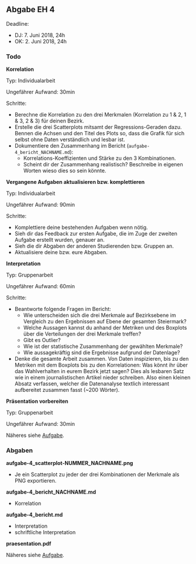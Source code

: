 
## Abgabe EH 4

Deadline: 
* DJ: 7. Juni 2018, 24h
* OK: 2. Juni 2018, 24h

### Todo

**Korrelation**


Typ: Individualarbeit


Ungefährer Aufwand: 30min


Schritte:
* Berechne die Korrelation zu den drei Merkmalen (Korrelation zu 1 & 2, 1 & 3, 2 & 3) für deinen Bezirk.
* Erstelle die drei Scatterplots mitsamt der Regressions-Geraden dazu. Bennen die Achsen und den Titel des Plots so, dass die Grafik für sich selbst ohne Daten verständlich und lesbar ist.
* Dokumentiere den Zusammenhang im Bericht (`aufgabe-4_bericht_NACHNAME.md`): 
  * Korrelations-Koeffizienten und Stärke zu den 3 Kombinationen. 
  * Scheint dir der Zusammenhang realistisch? Beschreibe in eigenen Worten wieso dies so sein könnte.

**Vergangene Aufgaben aktualisieren bzw. komplettieren**


Typ: Individualarbeit


Ungefährer Aufwand: 90min


Schritte:
* Komplettiere deine bestehenden Aufgaben wenn nötig.
* Sieh dir das Feedback zur ersten Aufgabe, die im Zuge der zweiten Aufgabe erstellt wurden, genauer an.
* Sieh die dir Abgaben der anderen Studierenden bzw. Gruppen an.
* Aktualisiere deine bzw. eure Abgaben.

**Interpretation**


Typ: Gruppenarbeit


Ungefährer Aufwand: 60min


Schritte:
* Beantworte folgende Fragen im Bericht:
  * Wie unterscheiden sich die drei Merkmale auf Bezirksebene im Vergleich zu den Ergebnissen auf Ebene der gesamten Steiermark?
  * Welche Aussagen kannst du anhand der Metriken und des Boxplots über die Verteilungen der drei Merkmale treffen?
  * Gibt es Outlier?
  * Wie ist der statistische Zusammenhang der gewählten Merkmale?
  * Wie aussagekräftig sind die Ergebnisse aufgrund der Datenlage?
* Denke die gesamte Arbeit zusammen. Von Daten inspizieren, bis zu den Metriken mit dem Boxplots bis zu den Korrelationen: Was könnt ihr über das Wahlverhalten in eurem Bezirk jetzt sagen? Dies als lesbaren Satz wie in einem journalistischen Artikel nieder schreiben. Also einen kleinen Absatz verfassen, welcher die Datenanalyse textlich interessant aufbereitet zusammen fasst (~200 Wörter).

**Präsentation vorbereiten**

Typ: Gruppenarbeit


Ungefährer Aufwand: 30min


Näheres siehe [Aufgabe](UE_5-praesentation.md).

### Abgaben

**aufgabe-4_scatterplot-NUMMER_NACHNAME.png**

* Je ein Scatterplot zu jeder der drei Kombinationen der Merkmale als PNG exportieren.


**aufgabe-4_bericht_NACHNAME.md**

* Korrelation

**aufgabe-4_bericht.md**

* Interpretation
* schriftliche Interpretation

**praesentation.pdf**

Näheres siehe [Aufgabe](UE_5-praesentation.md).


